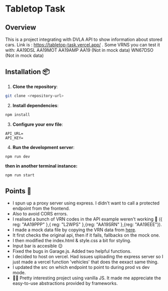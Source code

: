 # Tabletop Task

## Overview

This is a project integrating with DVLA API to show information about stored cars.
Link is : https://tabletop-task.vercel.app/ .
Some VRNS you can test it with:
AA19DSL
AA19MOT
AA19AMP
AA19 (Not in mock data)
WN67DSO (Not in mock data)

## Installation 📦

1. **Clone the repository**:

```bash
git clone <repository-url>
```

2. **Install dependencies**:

```bash
npm install
```

3. **Configure your env file**:

```env
API_URL=
API_KEY=
```

4. **Run the development server**:

```bash
npm run dev
```

**then in another terminal instance:**

```bash
npm run start
```

## Points 🌟

- I spun up a proxy server using express. I didn't want to call a protected endpoint from the frontend.
- Also to avoid CORS errors. 
- I realised a bunch of VRN codes in the API example weren't working 🫤 ({ reg: "AA19PPP" },{ reg: "L2WPS" },{reg: "AA19SRN" },{reg: "AA19EEE"}).
- I made a mock data file by copying the VRN data from [here](https://developer-portal.driver-vehicle-licensing.api.gov.uk/apis/vehicle-enquiry-service/mock-responses.html#ves-api-test-environment).
- It first checks the original api, then if it fails, fallbacks on the mock one.
- I then modified the index.html & style.css a bit for styling.
- Input bar is accesible 😌
- Fixed the bugs in Garage.js. Added two helpful functions.
- I decided to host on vercel. Had issues uploading the express server so I just made a vercel function 'vehicles' that does the eexact same thing.
- I updated the src on which endpoint to point to during prod vs dev mode.
- 👍🏾 Pretty interesting project using vanilla JS. It made me appreciate the easy-to-use abstractions provided by frameworks.
